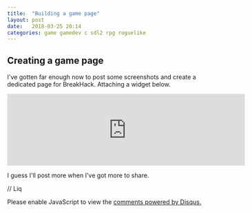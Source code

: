 ```yaml
---
title:  "Building a game page"
layout: post
date:   2018-03-25 20:14
categories: game gamedev c sdl2 rpg roguelike
---
```


## Creating a game page
I've gotten far enough now to post some screenshots and create a
dedicated page for BreakHack. Attaching a widget below.

<iframe src="https://itch.io/embed/238355?bg_color=444444&amp;fg_color=c4c4c4&amp;link_color=686868&amp;border_color=000000" width="552" height="167" frameborder="0"></iframe>

I guess I'll post more when I've got more to share.

// Liq

<div id="disqus_thread"></div>
<script>
    var disqus_config = function () {
        this.page.url = '{{ site.url }}';
        this.page.identifier = '{{ page.url }}';
    };
    (function() {  // DON'T EDIT BELOW THIS LINE
        var d = document, s = d.createElement('script');
        
        s.src = '//linuxcodehacks.disqus.com/embed.js';
        
        s.setAttribute('data-timestamp', +new Date());
        (d.head || d.body).appendChild(s);
    })();
</script>
<noscript>Please enable JavaScript to view the <a href="https://disqus.com/?ref_noscript" rel="nofollow">comments powered by Disqus.</a></noscript>

